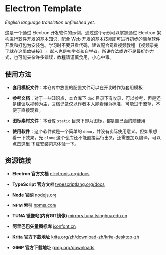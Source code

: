 # Electron Template

*English language translation unfinished yet.*

这是一个通过 Electron 开发软件的示例，通过这个示例可以掌握通过 Electron 架构进行软件开发的基本知识，配合 Web 开发的基本技能即可进行初步的简单软件开发和打包为安装包。学习时不要只看代码，建议配合观看视频教程 【视频录完了就在这里放链接】 。鄙人也是初学者和自学者，所讲方法或许不是最好的方式，也可能夹杂许多错误，教程请谨慎食用，小心中毒。

## 使用方法

- **套用模板文件**：本仓库中放置的配置文件可以在开发时作为套用模板

- **参考文档**：对于一些知识点，本仓库下 `doc` 目录下有收录，可以参考，但是还是建议以视频为主，文档记录仅以作者本人能看懂为标准，可能过于潦草，不便于直接观看。

- **图标素材文件**：本仓库 `static` 目录下即为图标，都是自己画的随便用

- **使用软件**：这个软件就是一个简单的 `demo`，并没有实际使用意义。但如果想看一下效果，光 `clone` 这个仓库还不能直接运行出来，还需要加以编译。可以 [点击这里](https://github.com/JamesUmmec/electron-template/releases/download/1.0.0/electron-template.Setup.1.0.0.exe) 下载安装包来体验一下。

## 资源链接

- **Electron 官方文档** [electronjs.org/docs](https://www.electronjs.org/docs)

- **TypeScript 官方文档** [typescriptlang.org/docs](https://www.typescriptlang.org/docs/)

- **Node 官网** [nodejs.org](https://nodejs.org/zh-cn/)

- **NPM 索引** [npmjs.com](https://www.npmjs.com/)

- **TUNA 镜像站(内有GIT镜像)** [mirrors.tuna.tsinghua.edu.cn](https://mirrors.tuna.tsinghua.edu.cn/)

- **阿里巴巴矢量图标库** [iconfont.cn](https://www.iconfont.cn/)

- **Krita 官方下载地址** [krita.org/zh/download-zh/krita-desktop-zh](https://krita.org/zh/download-zh/krita-desktop-zh/)

- **GIMP 官方下载地址** [gimp.org/downloads](https://www.gimp.org/downloads/)